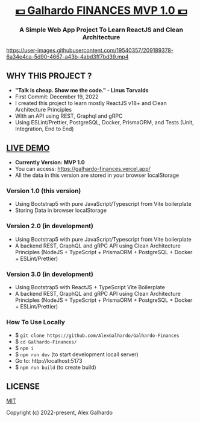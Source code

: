 <div align="center">
<h1 align="center"><a href="https://galhardo-finances.vercel.app/" target="_blank">💵 Galhardo FINANCES MVP 1.0 💵</a></h1>
<h3 align="center">A Simple Web App Project To Learn ReactJS and Clean Architecture</h3>
</div>

https://user-images.githubusercontent.com/19540357/209189378-6a34e4ca-5d90-4667-a43b-4abd3ff7bd39.mp4

## WHY THIS PROJECT ?

-   <b>"Talk is cheap. Show me the code." - Linus Torvalds</b>
-   First Commit: December 19, 2022
-   I created this project to learn mostly ReactJS v18+ and Clean Architecture Principles
-   With an API using REST, Graphql and gRPC
-   Using ESLint/Prettier, PostgreSQL, Docker, PrismaORM, and Tests (Unit, Integration, End to End)

## <a href="https://galhardo-finances.vercel.app/" target="_blank">LIVE DEMO</a>

-   **Currently Version: MVP 1.0**
-   You can access: https://galhardo-finances.vercel.app/
-   All the data in this version are stored in your browser localStorage

### Version 1.0 (this version)

-   Using Bootstrap5 with pure JavaScript/Typescript from Vite boilerplate
-   Storing Data in browser localStorage

### Version 2.0 (in development)

-   Using Bootstrap5 with pure JavaScript/Typescript from Vite boilerplate
-   A backend REST, GraphQL and gRPC API using Clean Architecture Principles (NodeJS + TypeScript + PrismaORM + PostgreSQL + Docker + ESLint/Prettier)

### Version 3.0 (in development)

-   Using Bootstrap5 with ReactJS + TypeScript Vite Boilerplate
-   A backend REST, GraphQL and gRPC API using Clean Architecture Principles (NodeJS + TypeScript + PrismaORM + PostgreSQL + Docker + ESLint/Prettier)

### How To Use Locally

-   $ `git clone https://github.com/AlexGalhardo/Galhardo-Finances`
-   $ `cd Galhardo-Finances/`
-   $ `npm i`
-   $ `npm run dev` (to start development locall server)
-   Go to: http://localhost:5173
-   $ `npm run build` (to create build)

## LICENSE

[MIT](http://opensource.org/licenses/MIT)

Copyright (c) 2022-present, Alex Galhardo
